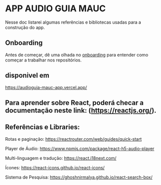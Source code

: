 # APP AUDIO GUIA MAUC

Nesse doc listarei algumas referências e bibliotecas usadas para a construção do app.

## Onboarding

Antes de começar, dê uma olhada no [onboarding](/on_boarding.md) para entender como começar a trabalhar nos repositórios.

## disponivel em

https://audioguia-mauc-app.vercel.app/

## Para aprender sobre React, poderá checar a documentação neste link: (https://reactjs.org/).

## Referências e Libraries:
Rotas e paginação: https://reactrouter.com/web/guides/quick-start

Player de Áudio: https://www.npmjs.com/package/react-h5-audio-player

Multi-linguagem e tradução: https://react.i18next.com/

Ícones: https://react-icons.github.io/react-icons/

Sistema de Pesquisa: https://ghoshnirmalya.github.io/react-search-box/
